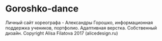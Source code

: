 # Goroshko-dance

Личный сайт хореографа - Александры Горошко, информационная поддержка учеников, портфолио. Адаптивная верстка. Собственный дизайн. 
Copyright Alisa Filatova 2017 (alicedesign.ru)
